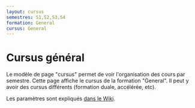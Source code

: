 ```yaml
---
layout: cursus
semestres: S1,S2,S3,S4
formation: General
cursus: General
---
```


# Cursus général

Le modèle de page "cursus" permet de voir l'organisation des cours par semestre. Cette page affiche le cursus de la formation "General". Il peut y avoir des cursus différents (formation duale, accélérée, etc).

Les paramètres sont expliqués [dans le Wiki](https://github.com/eracom/atlas/wiki/Mod%C3%A8le-de-page-%3A-cursus).
